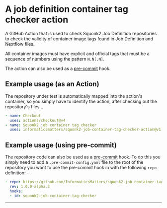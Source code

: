 # A job definition container tag checker action
A GitHub Action that is used to check Squonk2 Job Definition repositories to
check the validity of container image tags found in Job Definition and
Nextflow files.

All container images must have explicit and official tags that
must be a sequence of numbers using the pattern `N.N[.N]`.

The action can also be used as a [pre-commit] hook.

## Example usage (as an Action)
The repository under test is automatically mapped into the action's container,
so you simply have to identify the action, after checking out the repository's files...

```yaml
- name: Checkout
  uses: actions/checkout@v4
- name: Squonk2 job container tag checker
  uses: informaticsmatters/squonk2-job-container-tag-checker-action@v1
```

## Example usage (using pre-commit)
The repository code can also be used as a [pre-commit] hook. To do this you simply
need to add a `.pre-commit-config.yaml` file to the root of the repository you want to
use the pre-commit hook in with the following `repo` definition: -

```yaml
- repo: https://github.com/InformaticsMatters/squonk2-job-container-tag-checker-action
  rev: 1.0.0-alpha.3
  hooks:
  - id: squonk2-job-container-tag-checker
```

---

[pre-commit]: https://pre-commit.com/
